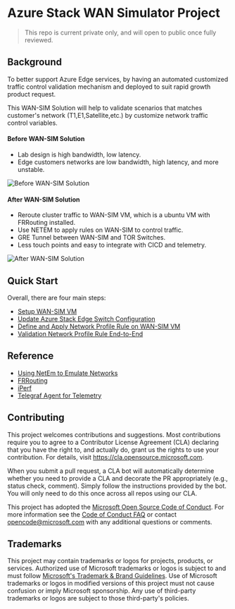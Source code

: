 # Azure Stack WAN Simulator Project
> This repo is current private only, and will open to public once fully reviewed.

## Background

To better support Azure Edge services, by having an automated customized traffic control validation mechanism and deployed to suit rapid growth product request. 

This WAN-SIM Solution will help to validate scenarios that matches customer's network (T1,E1,Satellite,etc.) by customize network traffic control variables.

#### Before WAN-SIM Solution
- Lab design is high bandwidth, low latency.
- Edge customers networks are low bandwidth, high latency, and more unstable.

![Before WAN-SIM Solution](./../img/../AzureStackWANSimulator/img/Before_WANSIM_Solution.gif)

#### After WAN-SIM Solution
- Reroute cluster traffic to WAN-SIM VM, which is a ubuntu VM with FRRouting installed.
- Use NETEM to apply rules on WAN-SIM to control traffic.
- GRE Tunnel between WAN-SIM and TOR Switches.
- Less touch points and easy to integrate with CICD and telemetry.

![After WAN-SIM Solution](./../img/../AzureStackWANSimulator/img/After_WANSIM_Solution.gif)


## Quick Start
Overall, there are four main steps:
- [Setup WAN-SIM VM](./docs/WANSIM_VM_Setup.md)
- [Update Azure Stack Edge Switch Configuration](./docs/AzureStackEdge_Switch_Config.md)
- [Define and Apply Network Profile Rule on WAN-SIM VM](./docs/Network_Profile_Definition.md)
- [Validation Network Profile Rule End-to-End](./docs/Network_Profile_Validation.md)

## Reference
- [Using NetEm to Emulate Networks](https://srtlab.github.io/srt-cookbook/how-to-articles/using-netem-to-emulate-networks.html#:~:text=NetEm%28Network%20Emulator%29%20is%20an%20enhancement%20of%20the%20Linux,Differentiated%20Services%20%28diffserv%29%20facilities%20in%20the%20Linux%20kernel)
- [FRRouting](https://github.com/FRRouting/frr)
- [iPerf](https://iperf.fr/iperf-doc.php)
- [Telegraf Agent for Telemetry](https://github.com/influxdata/telegraf)


## Contributing

This project welcomes contributions and suggestions.  Most contributions require you to agree to a
Contributor License Agreement (CLA) declaring that you have the right to, and actually do, grant us
the rights to use your contribution. For details, visit https://cla.opensource.microsoft.com.

When you submit a pull request, a CLA bot will automatically determine whether you need to provide
a CLA and decorate the PR appropriately (e.g., status check, comment). Simply follow the instructions
provided by the bot. You will only need to do this once across all repos using our CLA.

This project has adopted the [Microsoft Open Source Code of Conduct](https://opensource.microsoft.com/codeofconduct/).
For more information see the [Code of Conduct FAQ](https://opensource.microsoft.com/codeofconduct/faq/) or
contact [opencode@microsoft.com](mailto:opencode@microsoft.com) with any additional questions or comments.

## Trademarks

This project may contain trademarks or logos for projects, products, or services. Authorized use of Microsoft 
trademarks or logos is subject to and must follow 
[Microsoft's Trademark & Brand Guidelines](https://www.microsoft.com/en-us/legal/intellectualproperty/trademarks/usage/general).
Use of Microsoft trademarks or logos in modified versions of this project must not cause confusion or imply Microsoft sponsorship.
Any use of third-party trademarks or logos are subject to those third-party's policies.
